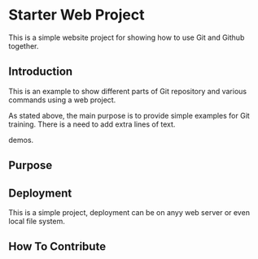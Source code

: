 # Starter Web Project

This is a simple website project for 
showing how to use Git and Github together.

## Introduction

This is an example to show different parts 
of Git repository and various commands
using a web project.

As stated above, the main purpose is to 
provide simple examples for Git training. 
There is a need to add extra lines of text. 

demos.

## Purpose

## Deployment

This is a simple project, deployment
can be on anyy web server or even local
file system.

## How To Contribute